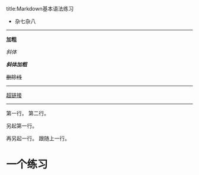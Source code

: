 title:Markdown基本语法练习

- 杂七杂八
---
**加粗**

*斜体*

***斜体加粗***

~~删除线~~

***

[超链接](超链接地址 "https://lvan0107.lofter.com/")

***

第一行。 
第二行。

另起第一行。

再另起一行。
跟随上一行。
# 一个练习
<!--more-->
